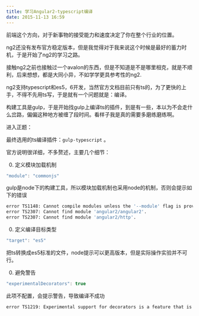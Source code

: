 ```yaml
---
title: 学习Angular2-typescript编译
date: 2015-11-13 16:59
---
```

前端这个方向，对于新事物的接受能力和速度决定了你在整个行业的位置。

ng2还没有发布官方稳定版本，但是我觉得对于我来说这个时候是最好的蓄力时机，于是开始了ng2的学习之路。

接触ng2之前也接触过一个avalon的东西，但是不知道是不是哪里相克，就是不顺利，后来想想，都是大同小异，不如学学更具参考性的ng2.

ng2支持typescript和es5，6开发，当然官方文档目前只有ts的，为了更快的上手，不得不先用ts写，于是就有一个问题就是：编译。

构建工具是gulp，于是开始找gulp上编译ts的插件，到是有一些，本以为不会走什么岔路，偏偏这种地方被缠了段时间。看样子我是真的需要多磨练磨练啊。
<!--more-->
进入正题：

最终选用的ts编译插件：`gulp-typescript` 。

官方说明很详细，不多赘述，主要几个细节：

0. 定义模块加载机制
``` javascript
"module": "commonjs"
```

gulp是node下的构建工具，所以模块加载机制也采用node的机制，否则会提示如下的错误

``` bash
error TS1148: Cannot compile modules unless the '--module' flag is provided.  
error TS2307: Cannot find module 'angular2/angular2'.  
error TS2307: Cannot find module 'angular2/http'.  
```
0. 定义编译目标类型

``` javascript
"target": "es5" 
```

把ts转换成es5标准的文件，node提示可以更高版本，但是实际操作实验并不可行。

0. 避免警告

``` javascript
"experimentalDecorators": true  
```

此项不配置，会提示警告，导致编译不成功

``` bash
error TS1219: Experimental support for decorators is a feature that is subject to change in a future release. Specify '--experimentalDecorators' to remove this warning.  
```
